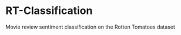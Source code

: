 RT-Classification
=================
Movie review sentiment classification on the Rotten Tomatoes dataset
